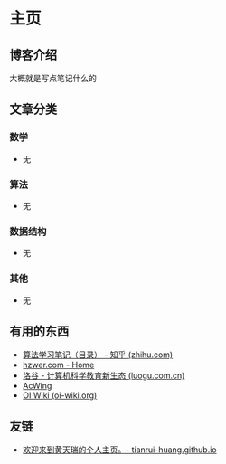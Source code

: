 # 主页

## 博客介绍

大概就是写点笔记什么的

## 文章分类

### 数学

- 无

### 算法

- 无

### 数据结构

- 无

### 其他

- 无

## 有用的东西

- [算法学习笔记（目录） - 知乎 (zhihu.com)](https://zhuanlan.zhihu.com/p/105467597)
- [hzwer.com - Home](http://hzwer.com/)
- [洛谷 - 计算机科学教育新生态 (luogu.com.cn)](https://www.luogu.com.cn/)
- [AcWing](https://www.acwing.com/)
- [OI Wiki (oi-wiki.org)](https://oi-wiki.org/)

## 友链

- [欢迎来到黄天瑞的个人主页。- tianrui-huang.github.io](https://tianrui-huang.github.io/)
